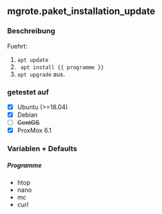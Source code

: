 ## mgrote.paket_installation_update

### Beschreibung
Fuehrt:
1. `apt update`
3. ` apt install {{ programme }}`
2. `apt upgrade`
aus.

### getestet auf
- [x] Ubuntu (>=18.04)
- [x] Debian
- [ ] <del>CentOS</del>
- [x] ProxMox 6.1

### Variablen + Defaults
##### Programme
   - htop
   - nano
   - mc
   - curl
